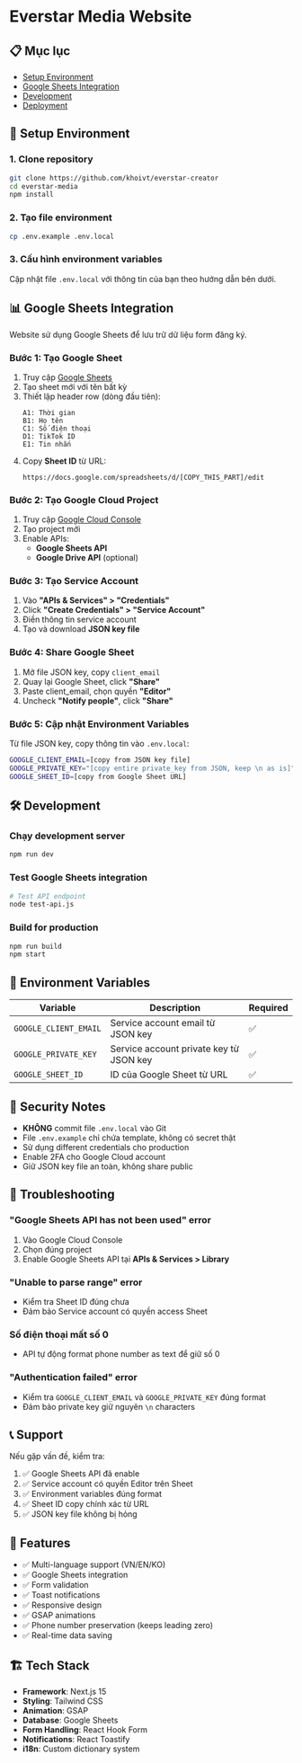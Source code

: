 # Everstar Media Website

## 📋 Mục lục
- [Setup Environment](#setup-environment)
- [Google Sheets Integration](#google-sheets-integration)
- [Development](#development)
- [Deployment](#deployment)

## 🚀 Setup Environment

### 1. Clone repository
```bash
git clone https://github.com/khoivt/everstar-creator
cd everstar-media
npm install
```

### 2. Tạo file environment
```bash
cp .env.example .env.local
```

### 3. Cấu hình environment variables
Cập nhật file `.env.local` với thông tin của bạn theo hướng dẫn bên dưới.

## 📊 Google Sheets Integration

Website sử dụng Google Sheets để lưu trữ dữ liệu form đăng ký.

### Bước 1: Tạo Google Sheet
1. Truy cập [Google Sheets](https://sheets.google.com)
2. Tạo sheet mới với tên bất kỳ
3. Thiết lập header row (dòng đầu tiên):
   ```
   A1: Thời gian
   B1: Họ tên
   C1: Số điện thoại
   D1: TikTok ID
   E1: Tin nhắn
   ```
4. Copy **Sheet ID** từ URL:
   ```
   https://docs.google.com/spreadsheets/d/[COPY_THIS_PART]/edit
   ```

### Bước 2: Tạo Google Cloud Project
1. Truy cập [Google Cloud Console](https://console.cloud.google.com)
2. Tạo project mới
3. Enable APIs:
   - **Google Sheets API**
   - **Google Drive API** (optional)

### Bước 3: Tạo Service Account
1. Vào **"APIs & Services" > "Credentials"**
2. Click **"Create Credentials" > "Service Account"**
3. Điền thông tin service account
4. Tạo và download **JSON key file**

### Bước 4: Share Google Sheet
1. Mở file JSON key, copy `client_email`
2. Quay lại Google Sheet, click **"Share"**
3. Paste client_email, chọn quyền **"Editor"**
4. Uncheck **"Notify people"**, click **"Share"**

### Bước 5: Cập nhật Environment Variables
Từ file JSON key, copy thông tin vào `.env.local`:

```bash
GOOGLE_CLIENT_EMAIL=[copy from JSON key file]
GOOGLE_PRIVATE_KEY="[copy entire private_key from JSON, keep \n as is]"
GOOGLE_SHEET_ID=[copy from Google Sheet URL]
```

## 🛠️ Development

### Chạy development server
```bash
npm run dev
```

### Test Google Sheets integration
```bash
# Test API endpoint
node test-api.js
```

### Build for production
```bash
npm run build
npm start
```

## 📝 Environment Variables

| Variable | Description | Required |
|----------|-------------|----------|
| `GOOGLE_CLIENT_EMAIL` | Service account email từ JSON key | ✅ |
| `GOOGLE_PRIVATE_KEY` | Service account private key từ JSON key | ✅ |
| `GOOGLE_SHEET_ID` | ID của Google Sheet từ URL | ✅ |

## 🔐 Security Notes

- **KHÔNG** commit file `.env.local` vào Git
- File `.env.example` chỉ chứa template, không có secret thật
- Sử dụng different credentials cho production
- Enable 2FA cho Google Cloud account
- Giữ JSON key file an toàn, không share public

## 🚨 Troubleshooting

### "Google Sheets API has not been used" error
1. Vào Google Cloud Console
2. Chọn đúng project
3. Enable Google Sheets API tại **APIs & Services > Library**

### "Unable to parse range" error
- Kiểm tra Sheet ID đúng chưa
- Đảm bảo Service account có quyền access Sheet

### Số điện thoại mất số 0
- API tự động format phone number as text để giữ số 0

### "Authentication failed" error
- Kiểm tra `GOOGLE_CLIENT_EMAIL` và `GOOGLE_PRIVATE_KEY` đúng format
- Đảm bảo private key giữ nguyên `\n` characters

## 📞 Support

Nếu gặp vấn đề, kiểm tra:
1. ✅ Google Sheets API đã enable
2. ✅ Service account có quyền Editor trên Sheet  
3. ✅ Environment variables đúng format
4. ✅ Sheet ID copy chính xác từ URL
5. ✅ JSON key file không bị hỏng

## 🎯 Features

- ✅ Multi-language support (VN/EN/KO)
- ✅ Google Sheets integration
- ✅ Form validation
- ✅ Toast notifications
- ✅ Responsive design
- ✅ GSAP animations
- ✅ Phone number preservation (keeps leading zero)
- ✅ Real-time data saving

## 🏗️ Tech Stack

- **Framework**: Next.js 15
- **Styling**: Tailwind CSS
- **Animation**: GSAP
- **Database**: Google Sheets
- **Form Handling**: React Hook Form
- **Notifications**: React Toastify
- **i18n**: Custom dictionary system
